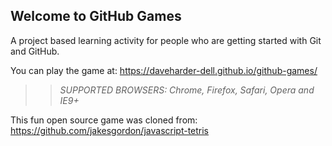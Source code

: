 ## Welcome to GitHub Games

A project based learning activity for people who are getting started with Git and GitHub.

You can play the game at: https://daveharder-dell.github.io/github-games/

>> _*SUPPORTED BROWSERS*: Chrome, Firefox, Safari, Opera and IE9+_

This fun open source game was cloned from: https://github.com/jakesgordon/javascript-tetris
